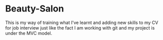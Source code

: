 # Beauty-Salon
 This is my way of training what I've learnt and adding new skills to my CV for job interview just like the fact I am working with git and my project is under the MVC model.
